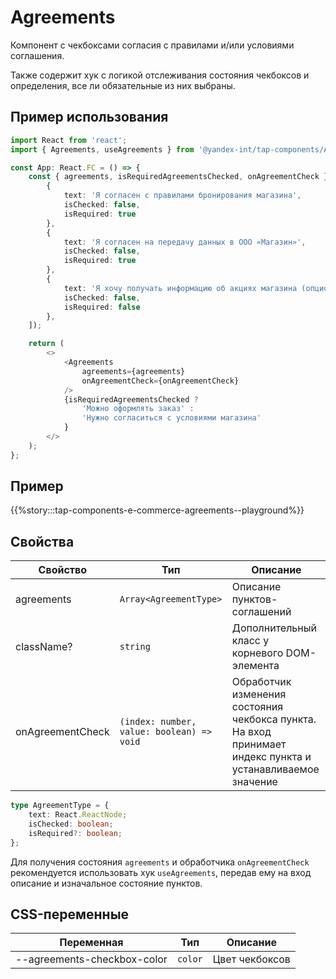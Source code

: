 # Agreements

Компонент с чекбоксами согласия с правилами и/или условиями соглашения.

Также содержит хук с логикой отслеживания состояния чекбоксов и определения, все ли обязательные из них выбраны.

## Пример использования

```typescript jsx
import React from 'react';
import { Agreements, useAgreements } from '@yandex-int/tap-components/Agreements';

const App: React.FC = () => {
    const { agreements, isRequiredAgreementsChecked, onAgreementCheck } = useAgreements([
        {
            text: 'Я согласен с правилами бронирования магазина',
            isChecked: false,
            isRequired: true
        },
        {
            text: 'Я согласен на передачу данных в ООО «Магазин»',
            isChecked: false,
            isRequired: true
        },
        {
            text: 'Я хочу получать информацию об акциях магазина (опционально)',
            isChecked: false,
            isRequired: false
        },
    ]);

    return (
        <>
            <Agreements
                agreements={agreements}
                onAgreementCheck={onAgreementCheck}
            />
            {isRequiredAgreementsChecked ?
                'Можно оформлять заказ' :
                'Нужно согласиться с условиями магазина'
            }
        </>
    );
};
```

## Пример

{{%story:::tap-components-e-commerce-agreements--playground%}}

## Свойства

| Свойство         | Тип                                       | Описание                                                                                                   |
| ---------------- | ----------------------------------------- | ---------------------------------------------------------------------------------------------------------- |
| agreements       | `Array<AgreementType>`                    | Описание пунктов-соглашений                                                                                |
| className?       | `string`                                  | Дополнительный класс у корневого DOM-элемента                                                              |
| onAgreementCheck | `(index: number, value: boolean) => void` | Обработчик изменения состояния чекбокса пункта. На вход принимает индекс пункта и устанавливаемое значение |

```typescript jsx
type AgreementType = {
    text: React.ReactNode;
    isChecked: boolean;
    isRequired?: boolean;
};
```

Для получения состояния `agreements` и обработчика `onAgreementCheck` рекомендуется
использовать хук `useAgreements`, передав ему на вход описание и изначальное состояние пунктов.

## CSS-переменные

| Переменная                  | Тип     | Описание                                      |
| --------------------------- | ------- | --------------------------------------------- |
| --agreements-checkbox-color | `color` | Цвет чекбоксов                                |
